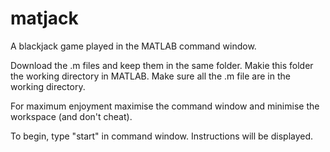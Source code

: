 # matjack
A blackjack game played in the MATLAB command window.

Download the .m files and keep them in the same folder. Makie this folder the working directory in MATLAB.
Make sure all the .m file are in the working directory.

For maximum enjoyment maximise the command window and minimise the workspace (and don't cheat).

To begin, type "start" in command window. Instructions will be displayed.

